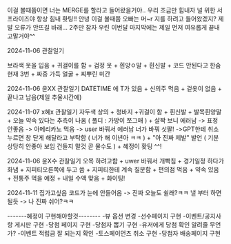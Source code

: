 이걸 볼때쯤이면 너는 MERGE를 할라고 들어왔을거야.. 우리 조금만 힘내자 널 위한 서프라이즈야 항상 힘내 홧팅!!
안녕 이걸 볼때쯤 오빠는 머~r 지를 하려고 들어왔겠지? 제발 오류가 안뜨길 바래... 2주만 참자 우린 이번달 마지막에는 제일 먼저 여유롭게 끝내고말거야^^


2024-11-06 관찰일기 

보라색 옷을 입음 + 귀걸이를 함 + 검정 옷 + 흰양ㅇ말 + 흰신발 + 코드 안된다고 한숨 현재 3번 + 짜증 가득 얼굴 + 찌뿌린 미간


2024-11-06 윤XX 관찰일기
DATETIME 에 T가 있음 + 신의주 먹음 + 겉옷이 없음 + 끝나고 남음(제일 추울시간에)


2024-11-07 x혜x 관찰일기 
자두색 상의 + 청바지 +귀걸이 함 + 흰신발 + 발목흰양말 + 오늘 약속 있다는 추측이 나옴 ( 풀디 : 가방이 쪼그매 ) + 살짝 보니 에러남 -> 표정 안좋음 -> 아메리카노 먹음 -> user 바꿔서 에러남 너가 바꿔 싯팔! ->GPT한테 취소 누르면 창 닫게 해달라고 부탁함  (  너가 해 이년아 ㅋㅋ ) + "아 진짜 제발" 발언 ( 기분 상당히 안좋아 보임 건들지 말것 곧 물수도 ) +  혜정이 홧팅 ^^!

2024-11-06 윤X수 관찰일기
오목 하려고함 + uwer 바꿔서 개빡침 + 경기일정 하다가 화냄 + 지피티오른쪽에 두고 씀 + 지피티한테 계속 질문함 + 편의점 먹음 + 약속 있음 + 전통주 먹을 예정 + 내일 수액 맞음 + 화이팅!

2024-11-11
집가고싶음 코드가 눈에 안들어옴 -> 진짜 오늘도 쉴래?ㅋㅋ 낼 부터 하면 될듯 -> 나 진짜 쉬어?ㅋㅋ

-------혜정이 구현해야할것--------
-뷰 옵션 변경
-선수페이지 구현
-이벤트/공지사항 게시판 구현
-당첨 페이지 구현
-당첨자 뽑기 구현
-유저에게 당첨 확인 알려줄 무언가?
-이벤트 적립금 잘 되는지 확인
-토스페이먼츠 취소 구현
-당첨자 배송페이지 구현
